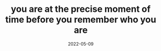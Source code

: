 ---
title: "you are at the precise moment of time before you remember who you are"
date: 2022-05-09
related: REMEMBER YOUR SUCCESS
type: fragment
tags:
  - fragment
---